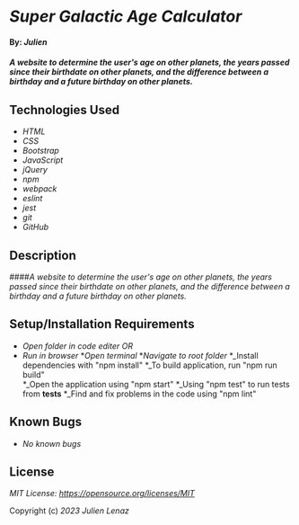 # _Super Galactic Age Calculator_

#### By: _**Julien**_

#### _A website to determine the user's age on other planets, the years passed since their birthdate on other planets, and the difference between a birthday and a future birthday on other planets._


## Technologies Used

* _HTML_
* _CSS_
* _Bootstrap_
* _JavaScript_
* _jQuery_
* _npm_
* _webpack_
* _eslint_
* _jest_
* _git_
* _GitHub_

## Description
####_A website to determine the user's age on other planets, the years passed since their birthdate on other planets, and the difference between a birthday and a future birthday on other planets._

## Setup/Installation Requirements
* _Open folder in code editer OR_
* _Run in browser_
*_Open terminal_
*_Navigate to root folder_
*_Install dependencies with "npm install"
*_To build application, run "npm run build"  
*_Open the application using "npm start"
*_Using "npm test" to run tests from __tests__
*_Find and fix problems in the code using "npm lint"


## Known Bugs

* _No known bugs_


## License
_MIT License: https://opensource.org/licenses/MIT_

Copyright (c) _2023_ _Julien Lenaz_